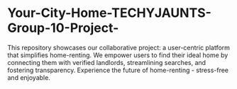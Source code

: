 # Your-City-Home-TECHYJAUNTS-Group-10-Project-
This repository showcases our collaborative project: a user-centric platform that simplifies home-renting. We empower users to find their ideal home by connecting them with verified landlords, streamlining searches, and fostering transparency. Experience the future of home-renting - stress-free and enjoyable.
